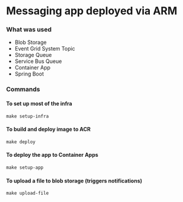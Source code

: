# Messaging app deployed via ARM

### What was used
* Blob Storage
* Event Grid System Topic
* Storage Queue
* Service Bus Queue
* Container App
* Spring Boot

### Commands

#### To set up most of the infra

```shell
make setup-infra
```

#### To build and deploy image to ACR

```shell
make deploy
```

#### To deploy the app to Container Apps

```shell
make setup-app
```

#### To upload a file to blob storage (triggers notifications)

```shell
make upload-file
```